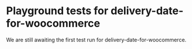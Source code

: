 # Playground tests for delivery-date-for-woocommerce
We are still awaiting the first test run for delivery-date-for-woocommerce.
